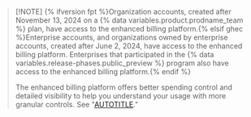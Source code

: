 >[!NOTE] {% ifversion fpt %}Organization accounts, created after November 13, 2024 on a {% data variables.product.prodname_team %} plan, have access to the enhanced billing platform.{% elsif ghec %}Enterprise accounts, and organizations owned by enterprise accounts, created after June 2, 2024, have access to the enhanced billing platform. Enterprises that participated in the {% data variables.release-phases.public_preview %} program also have access to the enhanced billing platform.{% endif %}
>
> The enhanced billing platform offers better spending control and detailed visibility to help you understand your usage with more granular controls. See "[AUTOTITLE](/billing/using-the-new-billing-platform)."

